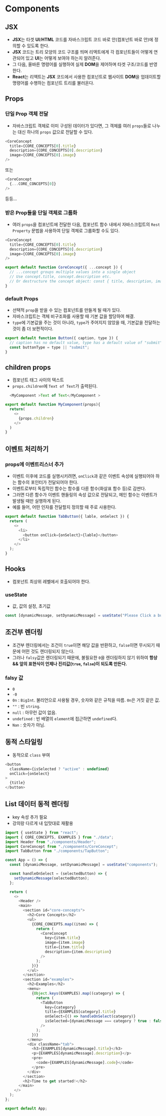 # Components

## JSX
- **JSX**는 타겟 **UI**/**HTML** 코드를 자바스크립트 코드 바로 안(컴포넌트 바로 안)에 정의할 수 있도록 한다.
- **JSX** 코드는 트리 모양의 코드 구조를 띄며 리액트에게 각 컴포넌트들이 어떻게 연관되어 있고 **UI**는 어떻게 보여야 하는지 알려준다.
- 그 다음, 올바른 명령어를 실행하여 실제 **DOM**을 제어하며 타겟 구조/코드를 반영한다.
- **React**는 리액트는 **JSX** 코드에서 사용한 컴포넌트로 웹사이트 **DOM**을 업데이트할 명령어를 수행하는 컴포넌트 트리를 불러온다. 

## Props

### 단일 Prop 객체 전달

- 자바스크립트 객체로 이미 구성된 데이터가 있다면, 그 객체를 여러 `props`들로 나누는 대신 하나의 `props` 값으로 전달할 수 있다.

```javascript
<CoreConcept
  title={CORE_CONCEPTS[0].title}
  description={CORE_CONCEPTS[0].description}  
  image={CORE_CONCEPTS[0].image}
/>
```
또는
```javascript
<CoreConcept
  {...CORE_CONCEPTS[0]}
/>
```
등등...

### 받은 Prop들을 단일 객체로 그룹화

- 여러 `props`을 컴포넌트에 전달한 다음, 컴포넌트 함수 내에서 자바스크립트의 `Rest Property`  문법을 사용하여 단일 객체로 그룹화할 수도 있다.

```javascript
<CoreConcept
  title={CORE_CONCEPTS[0].title}
  description={CORE_CONCEPTS[0].description}  
  image={CORE_CONCEPTS[0].image}
/>
```
```javascript
export default function CoreConcept({ ...concept }) { 
  // ...concept groups multiple values into a single object
  // Use concept.title, concept.description etc.
  // Or destructure the concept object: const { title, description, image } = concept;
}
```

### default Props

- 선택적 `prop`을 받을 수 있는 컴포넌트를 만들게 될 때가 있다.
- 자바스크립트는 객체 비구조화를 사용할 때 기본 값을 할당하여 해결.
- `type`에 기본값을 주는 것이 아니라, `type`가 주어지지 않았을 때, 기본값을 전달하는 것이 좀 더 보편적이다.

```javascript
export default function Button({ caption, type }) { 
  // caption has no default value, type has a default value of "submit"
  const buttonType = type || "submit";
}
```

## children props

- 컴포넌트 태그 사이의 텍스트
- `props.children`에 `Text of Text`가 출력된다.

```javascript
  <MyComponent >Text of Text</MyComponent >
```

```javascript
export default function MyComponent(props){
  return(
    <>
      {props.children}
    </>
  )
}
```



## 이벤트 처리하기

### props에 이벤트리스너 추가

- 이벤트 이후에 코드를 실행시키려면, `onClick`과 같은 이벤트 속성에 실행되어야 하는 함수의 포인터가 전달되어야 한다.
- 이벤트로부터 독립적인 함수는 함수를 다룬 함수(화살표 함수 등)로 감싼다.
- 그러면 다른 함수가 이벤트 핸들링의 속성 값으로 전달되고, 메인 함수는 이벤트가 발생될 때만 실행하게 된다.
- 예를 들어, 어떤 인자를 전달할지 정의할 때 주로 사용한다.

```javascript
export default function TabButton({ lable, onSelect }) {
  return (
    <>
      <li>
        <button onClick={onSelect}>{lable}</button>
      </li>
    </>
  );
}

```

## Hooks
  
- 컴포넌트 최상위 레벨에서 호출되어야 한다.

### useState

- 값, 값의 설정, 초기값
 
```javascript
const [dynamicMessage, setDynamicMessage] = useState("Please Click a button");
```

## 조건부 렌더링

- 조건부 렌더링에서는 조건이 `true`이면 해당 값을 반환하고, `false`이면 무시되기 때문에 어떤 것도 렌더링되지 않는다.
- 그러나 `falsy`값은 렌더링되기 때문에, 불필요한 `0`을 렌더링하지 않기 위하여 **항상 && 앞의 표현식이 언제나 진리값(`true`, `false`)이 되도록 만든다.**

### falsy 값

- `0`
- `-0`
- `0n` :	`BigInt`. 불리언으로 사용될 경우, 숫자와 같은 규칙을 따름. `0n`은 거짓 같은 값.
- `""` : 빈 `string`.
- `null` : 아무런 값이 없음.
- `undefined` : 빈 배열의 `element`에 접근하면 `undefined`다.
- `Nan` : 숫자가 아님.

## 동적 스타일링

- 동적으로 `class` 부여
  
```javascript
<button
  className={isSelected ? "active" : undefined}
  onClick={onSelect}
>
  {title}
</button>
```

## List 데이터 동적 렌더링

- key 속성 추가 필요
- 강의랑 다르게 내 입맛대로 재활용

```javascript
import { useState } from "react";
import { CORE_CONCEPTS, EXAMPLES } from "./data";
import Header from "./components/Header";
import CoreConcept from "./components/CoreConcept";
import TabButton from "./components/TapButton";

const App = () => {
  const [dynamicMessage, setDynamicMessage] = useState("components");

  const handleOnSelect = (selectedButton) => {
    setDynamicMessage(selectedButton);
  };

  return (
    <>
      <Header />
      <main>
        <section id="core-concepts">
          <h2>Core Concepts</h2>
          <ul>
            {CORE_CONCEPTS.map((item) => {
              return (
                <CoreConcept
                  key={item.title}
                  image={item.image}
                  title={item.title}
                  description={item.description}
                />
              );
            })}
          </ul>
        </section>
        <section id="examples">
          <h2>Examples</h2>
          <menu>
            {Object.keys(EXAMPLES).map((category) => {
              return (
                <TabButton
                  key={category}
                  title={EXAMPLES[category].title}
                  onSelect={() => handleOnSelect(category)}
                  isSelected={dynamicMessage === category ? true : false}
                />
              );
            })}
          </menu>
          <div className="tab">
            <h3>{EXAMPLES[dynamicMessage].title}</h3>
            <p>{EXAMPLES[dynamicMessage].description}</p>
            <pre>
              <code>{EXAMPLES[dynamicMessage].code}</code>
            </pre>
          </div>
        </section>
        <h2>Time to get started!</h2>
      </main>
    </>
  );
};

export default App;

```






